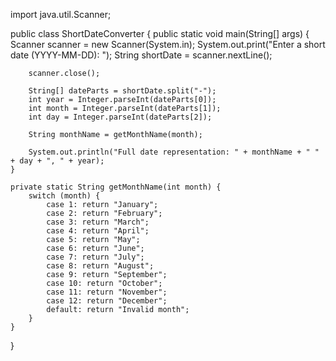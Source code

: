 import java.util.Scanner;

public class ShortDateConverter {
    public static void main(String[] args) {
        Scanner scanner = new Scanner(System.in);
        System.out.print("Enter a short date (YYYY-MM-DD): ");
        String shortDate = scanner.nextLine();

        scanner.close();

        String[] dateParts = shortDate.split("-");
        int year = Integer.parseInt(dateParts[0]);
        int month = Integer.parseInt(dateParts[1]);
        int day = Integer.parseInt(dateParts[2]);

        String monthName = getMonthName(month);

        System.out.println("Full date representation: " + monthName + " " + day + ", " + year);
    }

    private static String getMonthName(int month) {
        switch (month) {
            case 1: return "January";
            case 2: return "February";
            case 3: return "March";
            case 4: return "April";
            case 5: return "May";
            case 6: return "June";
            case 7: return "July";
            case 8: return "August";
            case 9: return "September";
            case 10: return "October";
            case 11: return "November";
            case 12: return "December";
            default: return "Invalid month";
        }
    }
}
